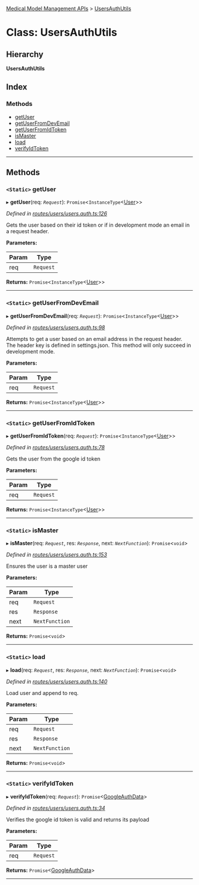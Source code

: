 [Medical Model Management APIs](../README.md) > [UsersAuthUtils](../classes/usersauthutils.md)

# Class: UsersAuthUtils

## Hierarchy

**UsersAuthUtils**

## Index

### Methods

* [getUser](usersauthutils.md#getuser)
* [getUserFromDevEmail](usersauthutils.md#getuserfromdevemail)
* [getUserFromIdToken](usersauthutils.md#getuserfromidtoken)
* [isMaster](usersauthutils.md#ismaster)
* [load](usersauthutils.md#load)
* [verifyIdToken](usersauthutils.md#verifyidtoken)

---

## Methods

<a id="getuser"></a>

### `<Static>` getUser

▸ **getUser**(req: *`Request`*): `Promise`<`InstanceType`<[User](user.md)>>

*Defined in [routes/users/users.auth.ts:126](https://github.com/drryanjames/medical-model-management-apis/blob/53e4d53/src/routes/users/users.auth.ts#L126)*

Gets the user based on their id token or if in development mode an email in a request header.

**Parameters:**

| Param | Type |
| ------ | ------ |
| req | `Request` |

**Returns:** `Promise`<`InstanceType`<[User](user.md)>>

___
<a id="getuserfromdevemail"></a>

### `<Static>` getUserFromDevEmail

▸ **getUserFromDevEmail**(req: *`Request`*): `Promise`<`InstanceType`<[User](user.md)>>

*Defined in [routes/users/users.auth.ts:98](https://github.com/drryanjames/medical-model-management-apis/blob/53e4d53/src/routes/users/users.auth.ts#L98)*

Attempts to get a user based on an email address in the request header. The header key is defined in settings.json. This method will only succeed in development mode.

**Parameters:**

| Param | Type |
| ------ | ------ |
| req | `Request` |

**Returns:** `Promise`<`InstanceType`<[User](user.md)>>

___
<a id="getuserfromidtoken"></a>

### `<Static>` getUserFromIdToken

▸ **getUserFromIdToken**(req: *`Request`*): `Promise`<`InstanceType`<[User](user.md)>>

*Defined in [routes/users/users.auth.ts:78](https://github.com/drryanjames/medical-model-management-apis/blob/53e4d53/src/routes/users/users.auth.ts#L78)*

Gets the user from the google id token

**Parameters:**

| Param | Type |
| ------ | ------ |
| req | `Request` |

**Returns:** `Promise`<`InstanceType`<[User](user.md)>>

___
<a id="ismaster"></a>

### `<Static>` isMaster

▸ **isMaster**(req: *`Request`*, res: *`Response`*, next: *`NextFunction`*): `Promise`<`void`>

*Defined in [routes/users/users.auth.ts:153](https://github.com/drryanjames/medical-model-management-apis/blob/53e4d53/src/routes/users/users.auth.ts#L153)*

Ensures the user is a master user

**Parameters:**

| Param | Type |
| ------ | ------ |
| req | `Request` |
| res | `Response` |
| next | `NextFunction` |

**Returns:** `Promise`<`void`>

___
<a id="load"></a>

### `<Static>` load

▸ **load**(req: *`Request`*, res: *`Response`*, next: *`NextFunction`*): `Promise`<`void`>

*Defined in [routes/users/users.auth.ts:140](https://github.com/drryanjames/medical-model-management-apis/blob/53e4d53/src/routes/users/users.auth.ts#L140)*

Load user and append to req.

**Parameters:**

| Param | Type |
| ------ | ------ |
| req | `Request` |
| res | `Response` |
| next | `NextFunction` |

**Returns:** `Promise`<`void`>

___
<a id="verifyidtoken"></a>

### `<Static>` verifyIdToken

▸ **verifyIdToken**(req: *`Request`*): `Promise`<[GoogleAuthData](../interfaces/googleauthdata.md)>

*Defined in [routes/users/users.auth.ts:34](https://github.com/drryanjames/medical-model-management-apis/blob/53e4d53/src/routes/users/users.auth.ts#L34)*

Verifies the google id token is valid and returns its payload

**Parameters:**

| Param | Type |
| ------ | ------ |
| req | `Request` |

**Returns:** `Promise`<[GoogleAuthData](../interfaces/googleauthdata.md)>

___

